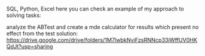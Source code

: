 SQL, Python, Excel
here you can check an example of my approach to solving tasks:

analyze the ABTest and create a mde calculator for results which present no effect from the test
solution: https://drive.google.com/drive/folders/1M7lwbkNyiFzsRNNcp33jWffUV0HKQdJt?usp=sharing
